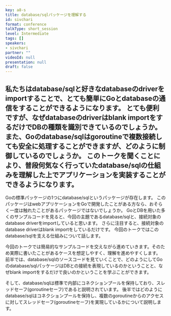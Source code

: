 ```yaml
---
key: a8-s
title: database/sqlパッケージを理解する
id: sivchari
format: conference
talkType: short_session
level: Intermediate
tags: []
speakers:
- sivchari
partner: ""
videoId: null
presentation: null
draft: false
---
```

私たちはdatabase/sqlと好きなdatabaseのdriverをimportすることで、とても簡単にGoとdatabaseの通信をすることができるようになります。
とても便利ですが、なぜdatabaseのdriverはblank importをするだけでDBの種類を識別できているのでしょうか。
また、Goのdatabase/sqlはgoroutineで複数接続しても安全に処理することができますが、どのように制御しているのでしょうか。
このトークを聞くことにより、普段何気なく行っていたdatabase/sqlの仕組みを理解した上でアプリケーションを実装することができるようになります。
---
Goの標準パッケージの1つにdatabase/sqlというパッケージが存在します。
このパッケージはwebアプリケーションをGoで開発したことがある方なら、おそらく一度は触れたことがあるパッケージではないでしょうか。
GoとDBを用いた多くのサンプルコードを見ると、今回の主題であるdatabase/sqlと、接続対象のdatabase driverをimportしていると思います。
さらに注目すると、接続対象のdatabase driverはblank importをしているだけです。
今回のトークではこのdatabase/sqlを支える仕組みについて話します。

今回のトークでは簡易的なサンプルコードを交えながら進めていきます。そのため実際に書いたことがあるケースを想定しやすく、理解を進めやすくします。
前半では、database/sqlのソースコードを見ていくことで、どのようにしてGoのdatabase/sqlパッケージはDBとの接続を表現しているのかということと、なぜblank importをするだけで良いのかということを学ぶことができます。

そして、database/sqlは標準で内部にコネクションプールを保持しており、スレッドセーフ(goroutineセーフ)であると説明されています。
後半ではどのようにdatabase/sqlはコネクションプールを保持し、複数のgoroutineからのアクセスに対してスレッドセーフ(goroutineセーフ)を実現しているかについて説明します。
